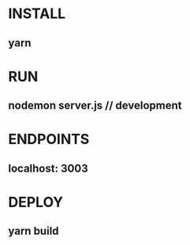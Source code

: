 # INSTALL 
## yarn 

# RUN 
## nodemon server.js // development

# ENDPOINTS 
## localhost: 3003

# DEPLOY 
## yarn build
